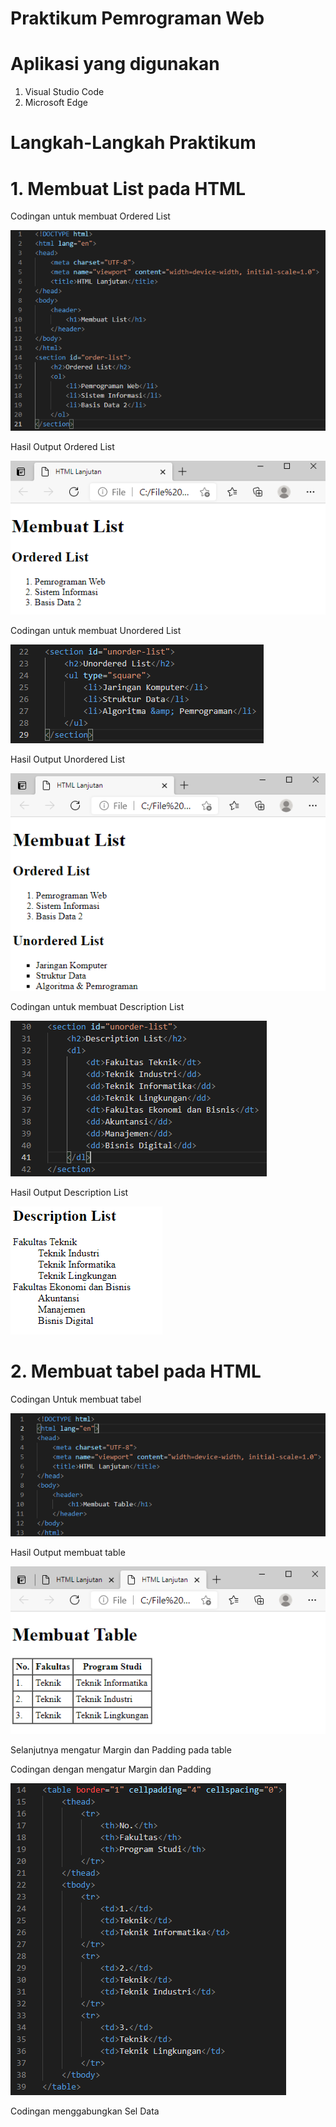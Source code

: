 # Praktikum Pemrograman Web

# Aplikasi yang digunakan
1. Visual Studio Code
2. Microsoft Edge

# Langkah-Langkah Praktikum
# 1. Membuat List pada HTML

Codingan untuk membuat Ordered List





![input](https://github.com/ikmalriyan21/Lab3Web/blob/60b6aa13fdf3b2204e0fed705c2459dfcb038814/Gambar/codingan%20membuat%20ordered%20list.png)

Hasil Output Ordered List





![input](https://github.com/ikmalriyan21/Lab3Web/blob/5e38bddcf1dfbe2c1705e2da8ef6e532111b3437/Gambar/output%20ordered%20list.png)

Codingan untuk membuat Unordered List





![input](https://github.com/ikmalriyan21/Lab3Web/blob/dfa76a9e9e2ffd22244b272bc181af6f1551860b/Gambar/codingan%20unordered%20list.png)

Hasil Output Unordered List





![input](https://github.com/ikmalriyan21/Lab3Web/blob/2e888c30b2dce445ed921cfa1e5f4473cdc5328b/Gambar/output%20unordered%20list.png)

Codingan untuk membuat Description List





![input](https://github.com/ikmalriyan21/Lab3Web/blob/d2987b8d379c796fabbce53b370c071f960ac6e9/Gambar/codingan%20description%20list.png)

Hasil Output Description List





![input](https://github.com/ikmalriyan21/Lab3Web/blob/3c43cc4859cdc957a8fbc2b6ef3c5677367e84ba/Gambar/output%20description%20list.png)

# 2. Membuat tabel pada HTML

Codingan Untuk membuat tabel





![input](https://github.com/ikmalriyan21/Lab3Web/blob/2f0140f667eb7fc532a30871d71a193989cd0568/Gambar/codingan%20membuat%20table.png)

Hasil Output membuat table





![input](https://github.com/ikmalriyan21/Lab3Web/blob/59a5846342f98c2792e9e9ce678120916edc54f2/Gambar/output%20membuat%20table.png)

Selanjutnya mengatur Margin dan Padding pada table

Codingan dengan mengatur Margin dan Padding





![input](https://github.com/ikmalriyan21/Lab3Web/blob/6528e170c576f99b1f50d48e69a700aa9de5c91d/Gambar/codingan%20mengatur%20margin%20dan%20padding.png)

Codingan menggabungkan Sel Data
